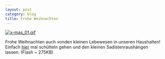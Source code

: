```yaml
---
layout: post
category: blog
title: Frohe Weihnachten
---
```


[![x-mas_01.gif](/images-blog/x-mas_01.gif)](http://ak.imgfarm.com/images/snowglobe/globe.swf)

Frohe Weihnachten auch vonden kleinen Lebewesen in unseren Haushalten! Einfach [hier](http://ak.imgfarm.com/images/snowglobe/globe.swf) mal schütteln gehen und den kleinen Sadistenraushängen lassen. (Flash ~ 275KB)
